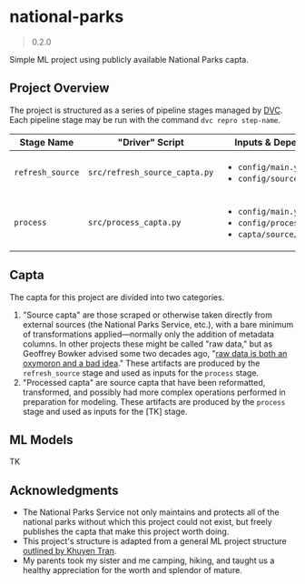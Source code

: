 # national-parks
> 0.2.0

Simple ML project using publicly available National Parks capta.

## Project Overview
The project is structured as a series of pipeline stages managed by [DVC](https://dvc.org/).
Each pipeline stage may be run with the command `dvc repro step-name`.

| Stage Name       | "Driver" Script               | Inputs & Dependencies                                                                            | Outputs             |
|------------------|-------------------------------|--------------------------------------------------------------------------------------------------|---------------------|
| `refresh_source` | `src/refresh_source_capta.py` | <ul><li>`config/main.yaml`</li><li>`config/source_capta/*`</li></ul>                             | `capta/source/*`    |
| `process`        | `src/process_capta.py`        | <ul><li>`config/main.yaml`</li><li>`config/processed_capta/*`</li><li>`capta/source/*`</li></ul> | `capta/processed/*` |

## Capta
The capta for this project are divided into two categories.
1. "Source capta" are those scraped or otherwise taken directly from external sources (the National Parks Service, etc.), with a bare minimum of transformations applied&mdash;normally only the addition of metadata columns.
    In other projects these might be called "raw data," but as Geoffrey Bowker advised some two decades ago, "[raw data is both an oxymoron and a bad idea](https://mitpress.mit.edu/books/raw-data-oxymoron)."
    These artifacts are produced by the `refresh_source` stage and used as inputs for the `process` stage.
2. "Processed capta" are source capta that have been reformatted, transformed, and possibly had more complex operations performed in preparation for modeling.
    These artifacts are produced by the `process` stage and used as inputs for the [TK] stage.

## ML Models
TK

## Acknowledgments
- The National Parks Service not only maintains and protects all of the national parks without which this project could not exist, but freely publishes the capta that make this project worth doing.
- This project's structure is adapted from a general ML project structure [outlined by Khuyen Tran](https://towardsdatascience.com/how-to-structure-a-data-science-project-for-readability-and-transparency-360c6716800).
- My parents took my sister and me camping, hiking, and taught us a healthy appreciation for the worth and splendor of mature.
